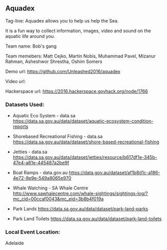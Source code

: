 ## Aquadex

Tag-line: Aquadex allows you to help us help the Sea.

It is a fun way to collect information, images, video and sound on the aquatic life around you. 



Team name: Bob's gang

Team memebers: Matt Cejko, Martin Nobis, Muhammad Pavel, Mizanur Rahman, Asheshwor Shrestha, Oshim Somers 

Demo url: https://github.com/Unleashed2016/aquadex

Video url: 

Hackerspace url: https://2016.hackerspace.govhack.org/node/1766

### Datasets Used: 

* Aquatic Eco System - data.sa
https://data.sa.gov.au/data/dataset/aquatic-ecosystem-condition-reports

* Shorebased Recreational Fishing - data.sa
https://data.sa.gov.au/data/dataset/shore-based-recreational-fishing

* Jetties - data.sa
https://data.sa.gov.au/data/dataset/jetties/resource/b617df1e-345b-47e4-a61e-445487a2be9f

* Boat Ramps - data.gov.au
https://data.gov.au/dataset/af1b8d1c-a186-4e72-8e9e-549a8065e970

* Whale Watching - SA Whale Centre
http://www.sawhalecentre.com/whale-sightings/sightings-log/?mc_cid=00ccaf0043&mc_eid=3b8b4f019a

* Park Lands
https://data.sa.gov.au/data/dataset/park-land-parks

* Park Land Toilets
https://data.sa.gov.au/data/dataset/park-land-toilets

### Local Event Location:
Adelaide